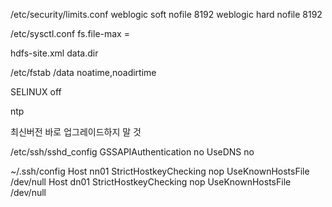 /etc/security/limits.conf
weblogic  soft  nofile  8192
weblogic  hard  nofile  8192

/etc/sysctl.conf
fs.file-max =

hdfs-site.xml data.dir

/etc/fstab
/data noatime,noadirtime

SELINUX off

ntp

최신버전 바로 업그레이드하지 말 것

/etc/ssh/sshd_config
GSSAPIAuthentication no
UseDNS no

~/.ssh/config
Host nn01
  StrictHostkeyChecking nop
  UseKnownHostsFile /dev/null
Host dn01
  StrictHostkeyChecking nop
  UseKnownHostsFile /dev/null
